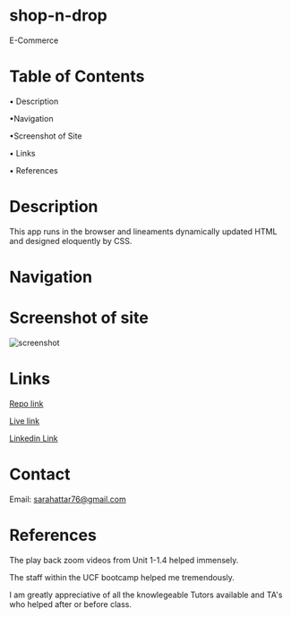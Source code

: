 # shop-n-drop
E-Commerce

# Table of Contents
• Description

•Navigation

•Screenshot of Site

• Links

• References

# Description


This app runs in the browser and lineaments dynamically updated HTML and designed eloquently by CSS.

# Navigation




# Screenshot of site
<!-- add the right screenshot -->
![screenshot](./assets/images/.png)

# Links

<!-- add the correct link in the () -->

[Repo link](https://github.com/SarahAmel/sarahs-portfolio)   



[Live link](https://sarahamel.github.io/sarahs-portfolio/)



[Linkedin Link](https://www.linkedin.com/in/sarah-attar-477312235/)

# Contact
Email: sarahattar76@gmail.com

# References
The play back zoom videos from Unit 1-1.4 helped immensely.

The staff within the UCF bootcamp helped me tremendously.

I am greatly appreciative of all the knowlegeable Tutors available and TA's who helped after or before class.
